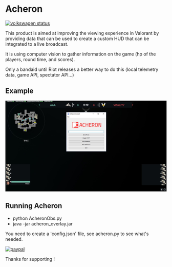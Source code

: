 # Acheron
[![volkswagen status](https://auchenberg.github.io/volkswagen/volkswargen_ci.svg?v=1)](https://github.com/auchenberg/volkswagen)

This product is aimed at improving the viewing experience in Valorant by providing data that can be used to create a custom HUD that can be integrated to a live broadcast.

It is using computer vision to gather information on the game (hp of the players, round time, and scores).

Only a bandaid until Riot releases a better way to do this (local telemetry data, game API, spectator API...)

## Example
![Screenshot](screenshot.JPG "Screenshot")

## Running Acheron
- python AcheronObs.py
- java -jar acheron_overlay.jar

You need to create a 'config.json' file, see acheron.py to see what's needed.

[![paypal](https://www.paypalobjects.com/en_US/i/btn/btn_donateCC_LG.gif)](https://www.paypal.com/cgi-bin/webscr?cmd=_s-xclick&hosted_button_id=XYYFJQKB5JGHJ&source=url)

Thanks for supporting !

